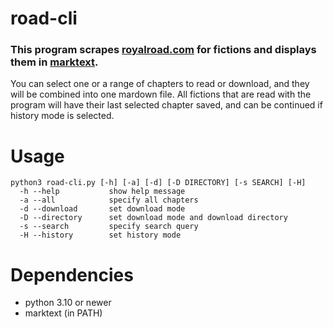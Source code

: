 # road-cli
### This program scrapes <a href="royalroad.com">royalroad.com</a> for fictions and displays them in <a href="https://github.com/marktext/marktext">marktext</a>.
You can select one or a range of chapters to read or download, and they will be combined into one mardown file. All fictions that are read with the program will have their last selected chapter saved, and can be continued if history mode is selected.

# Usage
```
python3 road-cli.py [-h] [-a] [-d] [-D DIRECTORY] [-s SEARCH] [-H]
  -h --help           show help message
  -a --all            specify all chapters
  -d --download       set download mode
  -D --directory      set download mode and download directory
  -s --search         specify search query
  -H --history        set history mode
```

# Dependencies
- python 3.10 or newer
- marktext (in PATH)
